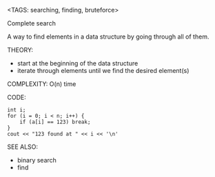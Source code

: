 <TAGS: searching, finding, bruteforce>

Complete search

A way to find elements in a data structure by going through all of them.

THEORY:
- start at the beginning of the data structure
- iterate through elements until we find the desired element(s)

COMPLEXITY:
O(n) time

CODE:
```
int i;
for (i = 0; i < n; i++) {
	if (a[i] == 123) break;
}
cout << "123 found at " << i << '\n'
```

SEE ALSO:
- binary search
- find